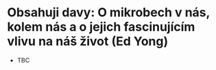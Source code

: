# Obsahuji davy: O mikrobech v nás, kolem nás a o jejich fascinujícím vlivu na náš život (Ed Yong)
* TBC
